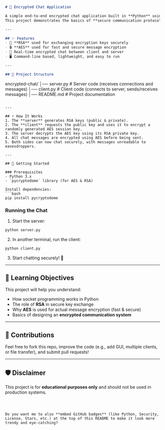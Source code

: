 
```markdown
# 🔐 Encrypted Chat Application

A simple end-to-end encrypted chat application built in **Python** using **sockets** for networking and **AES + RSA** for encryption.  
This project demonstrates the basics of **secure communication protocols** — including key exchange, message encryption, and safe client-server interaction.

---

## ✨ Features
- 🔑 **RSA** used for exchanging encryption keys securely  
- 🔒 **AES** used for fast and secure message encryption  
- 💬 Real-time encrypted chat between client and server  
- 🖥️ Command-line based, lightweight, and easy to run  

---

## 📂 Project Structure
```

encrypted-chat/
│── server.py       # Server code (receives connections and messages)
│── client.py       # Client code (connects to server, sends/receives messages)
│── README.md       # Project documentation

````

---

## ⚡ How It Works
1. The **server** generates RSA keys (public & private).  
2. The **client** requests the public key and uses it to encrypt a randomly generated AES session key.  
3. The server decrypts the AES key using its RSA private key.  
4. All chat messages are encrypted using AES before being sent.  
5. Both sides can now chat securely, with messages unreadable to eavesdroppers.  

---

## 🚀 Getting Started

### Prerequisites
- Python 3.x  
- `pycryptodome` library (for AES & RSA)  

Install dependencies:
```bash
pip install pycryptodome
````

### Running the Chat

1. Start the server:

```bash
python server.py
```

2. In another terminal, run the client:

```bash
python client.py
```

3. Start chatting securely! 🔐

---

## 📖 Learning Objectives

This project will help you understand:

* How socket programming works in Python
* The role of **RSA** in secure key exchange
* Why **AES** is used for actual message encryption (fast & secure)
* Basics of designing an **encrypted communication system**

---

## 🤝 Contributions

Feel free to fork this repo, improve the code (e.g., add GUI, multiple clients, or file transfer), and submit pull requests!

---

## 🛡️ Disclaimer

This project is for **educational purposes only** and should not be used in production systems.

```



Do you want me to also **embed GitHub badges** (like Python, Security, License, Stars, etc.) at the top of this README to make it look more trendy and eye-catching?
```
